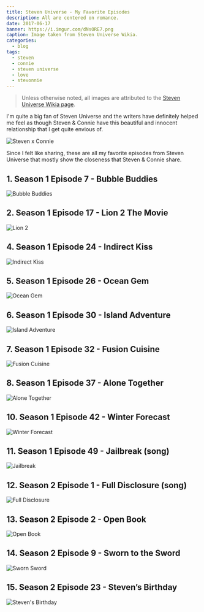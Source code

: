 ```yaml
---
title: Steven Universe - My Favorite Episodes
description: All are centered on romance.
date: 2017-06-17
banner: https://i.imgur.com/dNsORE7.png
caption: Image taken from Steven Universe Wikia.
categories:
  - blog
tags:
  - steven
  - connie
  - steven universe
  - love
  - stevonnie
---
```


> Unless otherwise noted, all images are attributed to the [Steven Universe Wikia page](//steven-universe.wikia.com/wiki/Steven_Universe_Wiki).

I'm quite a big fan of Steven Universe and the writers have definitely helped me feel as though Steven & Connie have this beautiful and innocent relationship that I get quite envious of.

![Steven x Connie](https://i.imgur.com/vCME9p7.gif)

Since I felt like sharing, these are all my favorite episodes from Steven
Universe that mostly show the closeness that Steven & Connie share.

## 1. Season 1 Episode 7 - Bubble Buddies

![Bubble Buddies](https://i.imgur.com/HSEU2Hj.png)

## 2. Season 1 Episode 17 - Lion 2 The Movie

![Lion 2](https://i.imgur.com/gDstJC5.png)

## 4. Season 1 Episode 24 - Indirect Kiss

![Indirect Kiss](https://vignette.wikia.nocookie.net/steven-universe/images/1/16/An_Indirect_Kiss_198.png)

## 5. Season 1 Episode 26 - Ocean Gem

![Ocean Gem](https://1.bp.blogspot.com/-vP4DH9cbjYM/V2PP7HjGKnI/AAAAAAAACPM/YhFqmSl_YWwM8Wh2DATmZLle6Dxxm2ngQCLcB/s1600/Screen%2BShot%2B2016-06-16%2Bat%2B9.42.06%2BPM.png)

## 6. Season 1 Episode 30 - Island Adventure

![Island Adventure](https://i.ytimg.com/vi/TYrSPoVVvKY/maxresdefault.jpg)

## 7. Season 1 Episode 32 - Fusion Cuisine

![Fusion Cuisine](https://vignette.wikia.nocookie.net/steven-universe/images/6/6b/Connieandsteven.jpg)

## 8. Season 1 Episode 37 - Alone Together

![Alone Together](https://i.ytimg.com/vi/RnECAVsiIvw/maxresdefault.jpg)

## 10. Season 1 Episode 42 - Winter Forecast

![Winter Forecast](https://media.giphy.com/media/1062ofxoHwLO2k/giphy.gif)

## 11. Season 1 Episode 49 - Jailbreak (song)

![Jailbreak](http://38.media.tumblr.com/6b5dae401f44e55051100a4714380d75/tumblr_nl4efdy0JW1u1e188o1_500.gif)

## 12. Season 2 Episode 1 - Full Disclosure (song)

![Full Disclosure](https://vignette.wikia.nocookie.net/steven-universe/images/c/c9/Full_Disclosure_138.png)

## 13. Season 2 Episode 2 - Open Book

![Open Book](https://i.kinja-img.com/gawker-media/image/upload/s---21vQcVD--/c_scale,fl_progressive,q_80,w_800/t30dry6asvap5s0rkbrf.jpg)

## 14. Season 2 Episode 9 - Sworn to the Sword

![Sworn Sword](https://i.pinimg.com/originals/9a/d7/99/9ad799944cd35ec3324f26fab16694ee.jpg)

## 15. Season 2 Episode 23 - Steven’s Birthday

![Steven's Birthday](https://i.pinimg.com/originals/d0/68/e1/d068e1758914dbfe8e00da70c0ff3e40.png)
